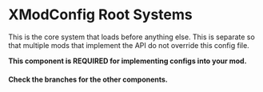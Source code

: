 # XModConfig Root Systems

This is the core system that loads before anything else. This is separate so that multiple mods that implement the API do not override this config file.

**This component is REQUIRED for implementing configs into your mod.**

#### Check the branches for the other components.